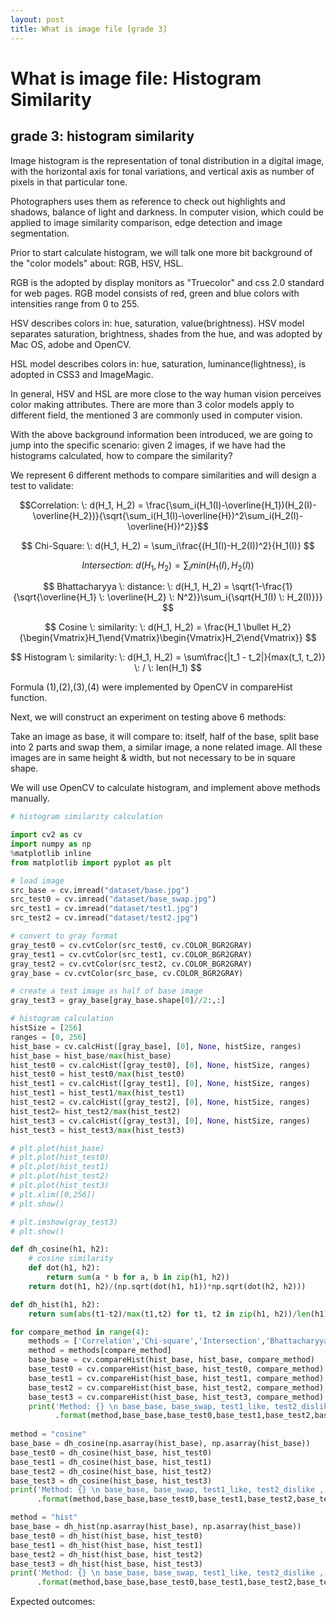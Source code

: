 ```yaml
---
layout: post
title: What is image file [grade 3]
---
```


# What is image file: Histogram Similarity

## grade 3: histogram similarity

Image histogram is the representation of tonal distribution in a digital image, with the horizontal axis for tonal variations, and vertical axis as number of pixels in that particular tone.

Photographers uses them as reference to check out highlights and shadows, balance of light and darkness. 
In computer vision, which could be applied to image similarity comparison, edge detection and image segmentation.

Prior to start calculate histogram, we will talk one more bit background of the "color models" about: RGB, HSV, HSL.

RGB is the adopted by display monitors as "Truecolor" and css 2.0 standard for web pages. RGB model consists of red, green and blue colors with intensities range from 0 to 255.

HSV describes colors in: hue, saturation, value(brightness). HSV model separates saturation, brightness, shades from the hue, and was adopted by Mac OS, adobe and OpenCV.

HSL model describes colors in: hue, saturation, luminance(lightness), is adopted in CSS3 and ImageMagic.

In general, HSV and HSL are more close to the way human vision perceives color making attributes.
There are more than 3 color models apply to different field, the mentioned 3 are commonly used in computer vision.

With the above background information been introduced, we are going to jump into the specific scenario:
given 2 images, if we have had the histograms calculated, how to compare the similarity?

We represent 6 different methods to compare similarities and will design a test to validate:

$$Correlation: \: d(H_1, H_2) =  \frac{\sum_i(H_1(I)-\overline{H_1})(H_2(I)-\overline{H_2})}{\sqrt{\sum_i(H_1(I)-\overline{H})^2\sum_i(H_2(I)-\overline{H})^2}}$$

$$ Chi-Square: \: d(H_1, H_2) =  \sum_i\frac{(H_1(I)-H_2(I))^2}{H_1(I)} $$

$$ Intersection: \: d(H_1, H_2) = \sum_imin(H_1(I),H_2(I))$$

$$ Bhattacharyya \: distance: \: d(H_1, H_2) = \sqrt{1-\frac{1}{\sqrt{\overline{H_1} \: \overline{H_2} \: N^2}}\sum_i{\sqrt{H_1(I) \: H_2(I)}}} $$

$$ Cosine \: similarity: \: d(H_1, H_2) = \frac{H_1 \bullet H_2}{\begin{Vmatrix}H_1\end{Vmatrix}\begin{Vmatrix}H_2\end{Vmatrix}} $$

$$ Histogram \: similarity: \: d(H_1, H_2) = \sum\frac{|t_1 - t_2|}{max(t_1, t_2)} \: / \: len(H_1)  $$

Formula (1),(2),(3),(4) were implemented by OpenCV in compareHist function.

Next, we will construct an experiment on testing above 6 methods:

Take an image as base, it will compare to: itself, half of the base, split base into 2 parts and swap them, a similar image, a none related image. All these images are in same height & width, but not necessary to be in square shape.

We will use OpenCV to calculate histogram, and implement above methods manually.

```python
# histogram similarity calculation

import cv2 as cv
import numpy as np
%matplotlib inline
from matplotlib import pyplot as plt

# load image
src_base = cv.imread("dataset/base.jpg")
src_test0 = cv.imread("dataset/base_swap.jpg")
src_test1 = cv.imread("dataset/test1.jpg")
src_test2 = cv.imread("dataset/test2.jpg")

# convert to gray format
gray_test0 = cv.cvtColor(src_test0, cv.COLOR_BGR2GRAY)
gray_test1 = cv.cvtColor(src_test1, cv.COLOR_BGR2GRAY)
gray_test2 = cv.cvtColor(src_test2, cv.COLOR_BGR2GRAY)
gray_base = cv.cvtColor(src_base, cv.COLOR_BGR2GRAY)

# create a test image as half of base image
gray_test3 = gray_base[gray_base.shape[0]//2:,:]

# histogram calculation
histSize = [256]
ranges = [0, 256]
hist_base = cv.calcHist([gray_base], [0], None, histSize, ranges)
hist_base = hist_base/max(hist_base)
hist_test0 = cv.calcHist([gray_test0], [0], None, histSize, ranges)
hist_test0 = hist_test0/max(hist_test0)
hist_test1 = cv.calcHist([gray_test1], [0], None, histSize, ranges)
hist_test1 = hist_test1/max(hist_test1)
hist_test2 = cv.calcHist([gray_test2], [0], None, histSize, ranges)
hist_test2= hist_test2/max(hist_test2)
hist_test3 = cv.calcHist([gray_test3], [0], None, histSize, ranges)
hist_test3 = hist_test3/max(hist_test3)

# plt.plot(hist_base)
# plt.plot(hist_test0)
# plt.plot(hist_test1)
# plt.plot(hist_test2)
# plt.plot(hist_test3)
# plt.xlim([0,256])
# plt.show()

# plt.imshow(gray_test3)
# plt.show()

def dh_cosine(h1, h2):
    # cosine similarity
    def dot(h1, h2):
        return sum(a * b for a, b in zip(h1, h2))
    return dot(h1, h2)/(np.sqrt(dot(h1, h1))*np.sqrt(dot(h2, h2)))

def dh_hist(h1, h2):
    return sum(abs(t1-t2)/max(t1,t2) for t1, t2 in zip(h1, h2))/len(h1)

for compare_method in range(4):
    methods = ['Correlation','Chi-square','Intersection','Bhattacharyya']
    method = methods[compare_method]
    base_base = cv.compareHist(hist_base, hist_base, compare_method)
    base_test0 = cv.compareHist(hist_base, hist_test0, compare_method)
    base_test1 = cv.compareHist(hist_base, hist_test1, compare_method)
    base_test2 = cv.compareHist(hist_base, hist_test2, compare_method)
    base_test3 = cv.compareHist(hist_base, hist_test3, compare_method)
    print('Method: {} \n base_base, base_swap, test1_like, test2_dislike , base_half\n {} {} {} {} {}'\
          .format(method,base_base,base_test0,base_test1,base_test2,base_test3))
    
method = "cosine"
base_base = dh_cosine(np.asarray(hist_base), np.asarray(hist_base))
base_test0 = dh_cosine(hist_base, hist_test0)
base_test1 = dh_cosine(hist_base, hist_test1)
base_test2 = dh_cosine(hist_base, hist_test2)
base_test3 = dh_cosine(hist_base, hist_test3)
print('Method: {} \n base_base, base_swap, test1_like, test2_dislike , base_half\n {} {} {} {} {}'\
      .format(method,base_base,base_test0,base_test1,base_test2,base_test3))

method = "hist"
base_base = dh_hist(np.asarray(hist_base), np.asarray(hist_base))
base_test0 = dh_hist(hist_base, hist_test0)
base_test1 = dh_hist(hist_base, hist_test1)
base_test2 = dh_hist(hist_base, hist_test2)
base_test3 = dh_hist(hist_base, hist_test3)
print('Method: {} \n base_base, base_swap, test1_like, test2_dislike , base_half\n {} {} {} {} {}'\
      .format(method,base_base,base_test0,base_test1,base_test2,base_test3))
```

Expected outcomes:

